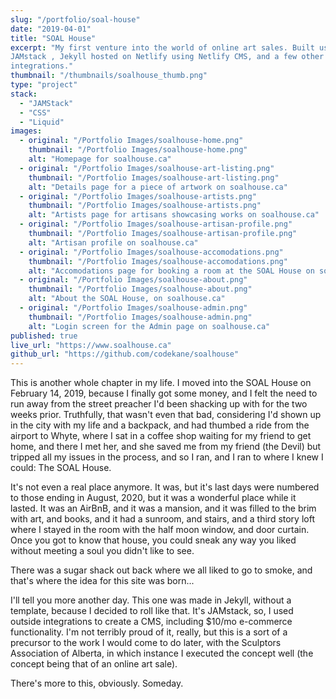 ```yaml
---
slug: "/portfolio/soal-house"
date: "2019-04-01"
title: "SOAL House"
excerpt: "My first venture into the world of online art sales. Built using the
JAMstack , Jekyll hosted on Netlify using Netlify CMS, and a few other
integrations."
thumbnail: "/thumbnails/soalhouse_thumb.png"
type: "project"
stack:
  - "JAMStack"
  - "CSS"
  - "Liquid"
images:
  - original: "/Portfolio Images/soalhouse-home.png"
    thumbnail: "/Portfolio Images/soalhouse-home.png"
    alt: "Homepage for soalhouse.ca"
  - original: "/Portfolio Images/soalhouse-art-listing.png"
    thumbnail: "/Portfolio Images/soalhouse-art-listing.png"
    alt: "Details page for a piece of artwork on soalhouse.ca"
  - original: "/Portfolio Images/soalhouse-artists.png"
    thumbnail: "/Portfolio Images/soalhouse-artists.png"
    alt: "Artists page for artisans showcasing works on soalhouse.ca"
  - original: "/Portfolio Images/soalhouse-artisan-profile.png"
    thumbnail: "/Portfolio Images/soalhouse-artisan-profile.png"
    alt: "Artisan profile on soalhouse.ca"
  - original: "/Portfolio Images/soalhouse-accomodations.png"
    thumbnail: "/Portfolio Images/soalhouse-accomodations.png"
    alt: "Accomodations page for booking a room at the SOAL House on soalhouse.ca"
  - original: "/Portfolio Images/soalhouse-about.png"
    thumbnail: "/Portfolio Images/soalhouse-about.png"
    alt: "About the SOAL House, on soalhouse.ca"
  - original: "/Portfolio Images/soalhouse-admin.png"
    thumbnail: "/Portfolio Images/soalhouse-admin.png"
    alt: "Login screen for the Admin page on soalhouse.ca"
published: true
live_url: "https://www.soalhouse.ca"
github_url: "https://github.com/codekane/soalhouse"
---
```


This is another whole chapter in my life. I moved into the SOAL House on
February 14, 2019, because I finally got some money, and I felt the need to run
away from the street preacher I'd been shacking up with for the two weeks prior.
Truthfully, that wasn't even that bad, considering I'd shown up in the city with
my life and a backpack, and had thumbed a ride from the airport to Whyte, where
I sat in a coffee shop waiting for my friend to get home, and there I met her,
and she saved me from my friend (the Devil) but tripped all my issues in the
process, and so I ran, and I ran to where I knew I could: The SOAL House.

It's not even a real place anymore. It was, but it's last days were numbered to
those ending in August, 2020, but it was a wonderful place while it lasted. It
was an AirBnB, and it was a mansion, and it was filled to the brim with art, and
books, and it had a sunroom, and stairs, and a third story loft where I stayed
in the room with the half moon window, and door curtain. Once you got to know
that house, you could sneak any way you liked without meeting a soul you didn't
like to see.

There was a sugar shack out back where we all liked to go to smoke, and that's
where the idea for this site was born...

I'll tell you more another day. This one was made in Jekyll, without a template,
because I decided to roll like that. It's JAMstack, so, I used outside
integrations to create a CMS, including $10/mo e-commerce functionality. I'm not
terribly proud of it, really, but this is a sort of a precursor to the work I
would come to do later, with the Sculptors Association of Alberta, in which
instance I executed the concept well (the concept being that of an online art
sale).

There's more to this, obviously. Someday.
